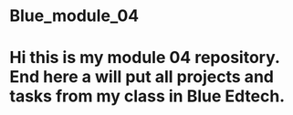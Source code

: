 # Blue_module_04
# Hi this is my module 04 repository. End here a will put all projects and tasks from my class in Blue Edtech.